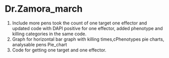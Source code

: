 # Dr.Zamora_march

1. Include more pens took the count of one target one effector and updated code with DAPI positive for one effector, added phenotype and killing categories in the same code.
2. Graph for horizontal bar graph with killing times,cPhenotypes pie charts, analysable pens Pie_chart
3. Code for getting one target and one effector.
